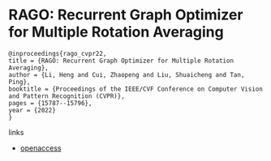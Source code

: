 # RAGO: Recurrent Graph Optimizer for Multiple Rotation Averaging

```
@inproceedings{rago_cvpr22,
title = {RAGO: Recurrent Graph Optimizer for Multiple Rotation Averaging},
author = {Li, Heng and Cui, Zhaopeng and Liu, Shuaicheng and Tan, Ping},
booktitle = {Proceedings of the IEEE/CVF Conference on Computer Vision and Pattern Recognition (CVPR)},
pages = {15787--15796},
year = {2022}
}
```

links
- [openaccess](http://openaccess.thecvf.com//content/CVPR2022/html/Li_RAGO_Recurrent_Graph_Optimizer_for_Multiple_Rotation_Averaging_CVPR_2022_paper.html)
